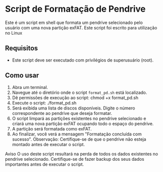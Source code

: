 # Script de Formatação de Pendrive

Este é um script em shell que formata um pendrive selecionado pelo usuário com uma nova partição exFAT.
Este script foi escrito para utilização no Linux

## Requisitos

- Este script deve ser executado com privilégios de superusuário (root).

## Como usar

1. Abra um terminal.
2. Navegue até o diretório onde o script `format_pd.sh` está localizado.
3. Dê permissões de execução ao script:
   chmod +x format_pd.sh
4. Execute o script:
./format_pd.sh
5. Será exibida uma lista de discos disponíveis. Digite o número correspondente ao pendrive que deseja formatar.
6. O script limpará as partições existentes no pendrive selecionado e criará uma nova partição exFAT ocupando todo o espaço do pendrive.
7. A partição será formatada como exFAT.
8. Ao finalizar, você verá a mensagem "Formatação concluída com sucesso".
   Observação: Certifique-se de que o pendrive não esteja montado antes de executar o script.

Aviso
O uso deste script resultará na perda de todos os dados existentes no pendrive selecionado. Certifique-se de fazer backup dos seus dados importantes antes de executar o script.